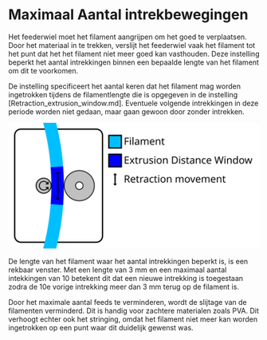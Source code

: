 Maximaal Aantal intrekbewegingen
====
Het feederwiel moet het filament aangrijpen om het goed te verplaatsen. Door het materiaal in te trekken, verslijt het feederwiel vaak het filament tot het punt dat het het filament niet meer goed kan vasthouden. Deze instelling beperkt het aantal intrekkingen binnen een bepaalde lengte van het filament om dit te voorkomen.

De instelling specificeert het aantal keren dat het filament mag worden ingetrokken tijdens de filamentlengte die is opgegeven in de instelling [Retraction_extrusion_window.md]. Eventuele volgende intrekkingen in deze periode worden niet gedaan, maar gaan gewoon door zonder intrekken.

![Visualisatie van het terugtrekken van het filament over een bepaalde lengte](../../../articles/images/retraction_count_max.svg)

De lengte van het filament waar het aantal intrekkingen beperkt is, is een rekbaar venster. Met een lengte van 3 mm en een maximaal aantal intekkingen van 10 betekent dit dat een nieuwe intrekking is toegestaan zodra de 10e vorige intrekking meer dan 3 mm terug op de filament is.

Door het maximale aantal feeds te verminderen, wordt de slijtage van de filamenten verminderd. Dit is handig voor zachtere materialen zoals PVA. Dit verhoogt echter ook het stringing, omdat het filament niet meer kan worden ingetrokken op een punt waar dit duidelijk gewenst was.